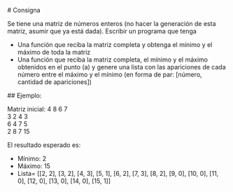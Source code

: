 # Consigna

Se tiene una matriz de números enteros (no hacer la generación de esta matriz, asumir que ya está dada).
Escribir un programa que tenga
* Una función que reciba la matriz completa y obtenga el mínimo y el máximo de toda la matriz
* Una función que reciba la matriz completa, el mínimo y el máximo obtenidos en el punto (a) y genere una lista con las apariciones de cada número entre el máximo y el mínimo (en forma de par: [número, cantidad de apariciones])

## Ejemplo:

Matriz inicial:
4      8      6      7     
3      2      4      3     
6      4      7      5     
2      8      7      15    

El resultado esperado es:
* Mínimo: 2
* Máximo: 15
* Lista= [[2, 2], [3, 2], [4, 3], [5, 1], [6, 2], [7, 3], [8, 2], [9, 0], [10, 0], [11, 0], [12, 0], [13, 0], [14, 0], [15, 1]]